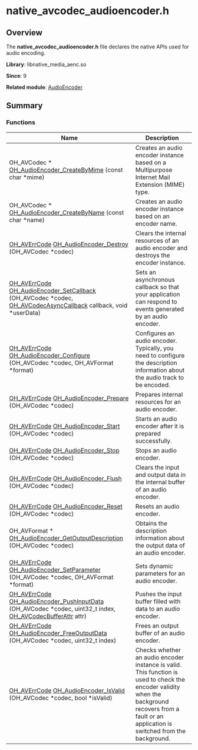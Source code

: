 # native_avcodec_audioencoder.h


## Overview

The **native_avcodec_audioencoder.h** file declares the native APIs used for audio encoding.

**Library**: libnative_media_aenc.so

**Since**: 9

**Related module**: [AudioEncoder](_audio_encoder.md)


## Summary


### Functions

| Name| Description| 
| -------- | -------- |
| OH_AVCodec \* [OH_AudioEncoder_CreateByMime](_audio_encoder.md#oh_audioencoder_createbymime) (const char \*mime) | Creates an audio encoder instance based on a Multipurpose Internet Mail Extension (MIME) type.| 
| OH_AVCodec \* [OH_AudioEncoder_CreateByName](_audio_encoder.md#oh_audioencoder_createbyname) (const char \*name) | Creates an audio encoder instance based on an encoder name.| 
| [OH_AVErrCode](_core.md#oh_averrcode) [OH_AudioEncoder_Destroy](_audio_encoder.md#oh_audioencoder_destroy) (OH_AVCodec \*codec) | Clears the internal resources of an audio encoder and destroys the encoder instance.| 
| [OH_AVErrCode](_core.md#oh_averrcode) [OH_AudioEncoder_SetCallback](_audio_encoder.md#oh_audioencoder_setcallback) (OH_AVCodec \*codec, [OH_AVCodecAsyncCallback](_o_h___a_v_codec_async_callback.md) callback, void \*userData) | Sets an asynchronous callback so that your application can respond to events generated by an audio encoder.| 
| [OH_AVErrCode](_core.md#oh_averrcode) [OH_AudioEncoder_Configure](_audio_encoder.md#oh_audioencoder_configure) (OH_AVCodec \*codec, OH_AVFormat \*format) | Configures an audio encoder. Typically, you need to configure the description information about the audio track to be encoded.| 
| [OH_AVErrCode](_core.md#oh_averrcode) [OH_AudioEncoder_Prepare](_audio_encoder.md#oh_audioencoder_prepare) (OH_AVCodec \*codec) | Prepares internal resources for an audio encoder.| 
| [OH_AVErrCode](_core.md#oh_averrcode) [OH_AudioEncoder_Start](_audio_encoder.md#oh_audioencoder_start) (OH_AVCodec \*codec) | Starts an audio encoder after it is prepared successfully.| 
| [OH_AVErrCode](_core.md#oh_averrcode) [OH_AudioEncoder_Stop](_audio_encoder.md#oh_audioencoder_stop) (OH_AVCodec \*codec) | Stops an audio encoder.| 
| [OH_AVErrCode](_core.md#oh_averrcode) [OH_AudioEncoder_Flush](_audio_encoder.md#oh_audioencoder_flush) (OH_AVCodec \*codec) | Clears the input and output data in the internal buffer of an audio encoder.| 
| [OH_AVErrCode](_core.md#oh_averrcode) [OH_AudioEncoder_Reset](_audio_encoder.md#oh_audioencoder_reset) (OH_AVCodec \*codec) | Resets an audio encoder.| 
| OH_AVFormat \* [OH_AudioEncoder_GetOutputDescription](_audio_encoder.md#oh_audioencoder_getoutputdescription) (OH_AVCodec \*codec) | Obtains the description information about the output data of an audio encoder.| 
| [OH_AVErrCode](_core.md#oh_averrcode) [OH_AudioEncoder_SetParameter](_audio_encoder.md#oh_audioencoder_setparameter) (OH_AVCodec \*codec, OH_AVFormat \*format) | Sets dynamic parameters for an audio encoder.| 
| [OH_AVErrCode](_core.md#oh_averrcode) [OH_AudioEncoder_PushInputData](_audio_encoder.md#oh_audioencoder_pushinputdata) (OH_AVCodec \*codec, uint32_t index, [OH_AVCodecBufferAttr](_o_h___a_v_codec_buffer_attr.md) attr) | Pushes the input buffer filled with data to an audio encoder.| 
| [OH_AVErrCode](_core.md#oh_averrcode) [OH_AudioEncoder_FreeOutputData](_audio_encoder.md#oh_audioencoder_freeoutputdata) (OH_AVCodec \*codec, uint32_t index) | Frees an output buffer of an audio encoder.| 
| [OH_AVErrCode](_core.md#oh_averrcode) [OH_AudioEncoder_IsValid](_audio_encoder.md#oh_audioencoder_isvalid) (OH_AVCodec \*codec, bool \*isValid) | Checks whether an audio encoder instance is valid. This function is used to check the encoder validity when the background recovers from a fault or an application is switched from the background.| 
